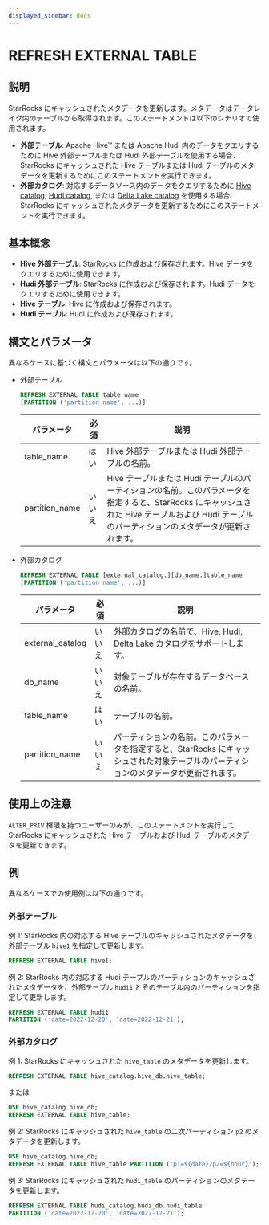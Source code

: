 ```yaml
---
displayed_sidebar: docs
---
```


# REFRESH EXTERNAL TABLE

## 説明

StarRocks にキャッシュされたメタデータを更新します。メタデータはデータレイク内のテーブルから取得されます。このステートメントは以下のシナリオで使用されます。

- **外部テーブル**: Apache Hive™ または Apache Hudi 内のデータをクエリするために Hive 外部テーブルまたは Hudi 外部テーブルを使用する場合、StarRocks にキャッシュされた Hive テーブルまたは Hudi テーブルのメタデータを更新するためにこのステートメントを実行できます。
- **外部カタログ**: 対応するデータソース内のデータをクエリするために [Hive catalog](../../../data_source/catalog/hive_catalog.md), [Hudi catalog](../../../data_source/catalog/hudi_catalog.md), または [Delta Lake catalog](../../../data_source/catalog/deltalake_catalog.md) を使用する場合、StarRocks にキャッシュされたメタデータを更新するためにこのステートメントを実行できます。

## 基本概念

- **Hive 外部テーブル**: StarRocks に作成および保存されます。Hive データをクエリするために使用できます。
- **Hudi 外部テーブル**: StarRocks に作成および保存されます。Hudi データをクエリするために使用できます。
- **Hive テーブル**: Hive に作成および保存されます。
- **Hudi テーブル**: Hudi に作成および保存されます。

## 構文とパラメータ

異なるケースに基づく構文とパラメータは以下の通りです。

- 外部テーブル

    ```SQL
    REFRESH EXTERNAL TABLE table_name 
    [PARTITION ('partition_name', ...)]
    ```

    | **パラメータ**  | **必須** | **説明**                                              |
    | -------------- | ------------ | ------------------------------------------------------------ |
    | table_name     | はい          | Hive 外部テーブルまたは Hudi 外部テーブルの名前。    |
    | partition_name | いいえ           | Hive テーブルまたは Hudi テーブルのパーティションの名前。このパラメータを指定すると、StarRocks にキャッシュされた Hive テーブルおよび Hudi テーブルのパーティションのメタデータが更新されます。 |

- 外部カタログ

    ```SQL
    REFRESH EXTERNAL TABLE [external_catalog.][db_name.]table_name
    [PARTITION ('partition_name', ...)]
    ```

    | **パラメータ**    | **必須** | **説明**                                              |
    | ---------------- | ------------ | ------------------------------------------------------------ |
    | external_catalog | いいえ           | 外部カタログの名前で、Hive, Hudi, Delta Lake カタログをサポートします。 |
    | db_name          | いいえ           | 対象テーブルが存在するデータベースの名前。 |
    | table_name       | はい          | テーブルの名前。                    |
    | partition_name   | いいえ           | パーティションの名前。このパラメータを指定すると、StarRocks にキャッシュされた対象テーブルのパーティションのメタデータが更新されます。 |

## 使用上の注意

`ALTER_PRIV` 権限を持つユーザーのみが、このステートメントを実行して StarRocks にキャッシュされた Hive テーブルおよび Hudi テーブルのメタデータを更新できます。

## 例

異なるケースでの使用例は以下の通りです。

### 外部テーブル

例 1: StarRocks 内の対応する Hive テーブルのキャッシュされたメタデータを、外部テーブル `hive1` を指定して更新します。

```SQL
REFRESH EXTERNAL TABLE hive1;
```

例 2: StarRocks 内の対応する Hudi テーブルのパーティションのキャッシュされたメタデータを、外部テーブル `hudi1` とそのテーブル内のパーティションを指定して更新します。

```SQL
REFRESH EXTERNAL TABLE hudi1
PARTITION ('date=2022-12-20', 'date=2022-12-21');
```

### 外部カタログ

例 1: StarRocks にキャッシュされた `hive_table` のメタデータを更新します。

```SQL
REFRESH EXTERNAL TABLE hive_catalog.hive_db.hive_table;
```

または

```SQL
USE hive_catalog.hive_db;
REFRESH EXTERNAL TABLE hive_table;
```

例 2: StarRocks にキャッシュされた `hive_table` の二次パーティション `p2` のメタデータを更新します。

```SQL
USE hive_catalog.hive_db;
REFRESH EXTERNAL TABLE hive_table PARTITION ('p1=${date}/p2=${hour}');
```

例 3: StarRocks にキャッシュされた `hudi_table` のパーティションのメタデータを更新します。

```SQL
REFRESH EXTERNAL TABLE hudi_catalog.hudi_db.hudi_table
PARTITION ('date=2022-12-20', 'date=2022-12-21');
```